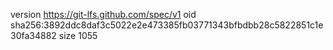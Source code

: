 version https://git-lfs.github.com/spec/v1
oid sha256:3892ddc8daf3c5022e2e473385fb03771343bfbdbb28c5822851c1e30fa34882
size 1055
